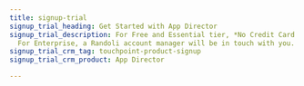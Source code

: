 ```yaml
---
title: signup-trial
signup_trial_heading: Get Started with App Director
signup_trial_description: For Free and Essential tier, *No Credit Card Required*.
  For Enterprise, a Randoli account manager will be in touch with you.
signup_trial_crm_tag: touchpoint-product-signup
signup_trial_crm_product: App Director

---
```

